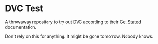 # DVC Test

A throwaway repository to try out [DVC](https://dvc.org) according to their [Get Stated documentation](https://dvc.org/doc/get-started).

Don't rely on this for anything. It might be gone tomorrow. Nobody knows.

